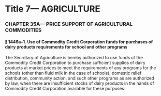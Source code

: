 
# Title 7— AGRICULTURE
### CHAPTER 35A— PRICE SUPPORT OF AGRICULTURAL COMMODITIES
#### § 1446a–1. Use of Commodity Credit Corporation funds for purchases of dairy products requirements for school and other programs

The Secretary of Agriculture is hereby authorized to use funds of the Commodity Credit Corporation to purchase sufficient supplies of dairy products at market prices to meet the requirements of any programs for the schools (other than fluid milk in the case of schools), domestic relief distribution, community action, and such other programs as are authorized by law, when there are insufficient stocks of dairy products in the hands of Commodity Credit Corporation available for these purposes.
